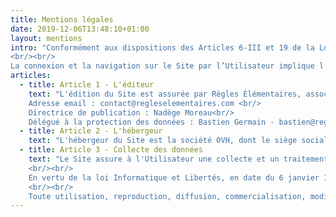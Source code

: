 ```yaml
---
title: Mentions légales
date: 2019-12-06T13:48:10+01:00
layout: mentions
intro: "Conformément aux dispositions des Articles 6-III et 19 de la Loi n°2004-575 du 21 juin 2004 pour la confiance dans l’économie numérique, dite L.C.E.N., il est porté à la connaissance des utilisateurs et visiteurs, ci-après l’Utilisateur, du site www.regleselementaires.com , ci-après le Site, les présentes mentions légales.
<br/><br/>
La connexion et la navigation sur le Site par l’Utilisateur implique l'acceptation intégrale et sans réserve des présentes mentions légales."
articles:
  - title: Article 1 - L'éditeur
    text: "L'édition du Site est assurée par Règles Élémentaires, association loi 1901, dont le siège social est situé au 9 rue de Vaugirard, 75006 Paris, France, ci-après l’Editeur.<br/>
    Adresse email : contact@regleselementaires.com <br/>
    Directrice de publication : Nadège Moreau<br/>
    Délégué à la protection des données : Bastien Germain - bastien@regleselementaires.com"
  - title: Article 2 - L'hébergeur
    text: "L'hébergeur du Site est la société OVH, dont le siège social est situé au 2 rue Kellermann, 59100 Roubaix, France"
  - title: Article 3 - Collecte des données
    text: "Le Site assure à l'Utilisateur une collecte et un traitement d'informations personnelles dans le respect de la vie privée conformément à la loi n°78-17 du 6 janvier 1978 relative à l'informatique, aux fichiers et aux libertés. 
    <br/><br/>
    En vertu de la loi Informatique et Libertés, en date du 6 janvier 1978, l'Utilisateur dispose d'un droit d'accès, de rectification, de suppression et d'opposition de ses données personnelles. L'Utilisateur exerce ce droit par mail à l'adresse email suivante : contact@regleselementaires.com
    <br/><br/>
    Toute utilisation, reproduction, diffusion, commercialisation, modification de toute ou partie du Site, sans autorisation de l’Editeur est prohibée et pourra entraîner des actions et poursuites judiciaires telles que notamment prévues par le Code de la propriété intellectuelle et le Code civil."
---
```

